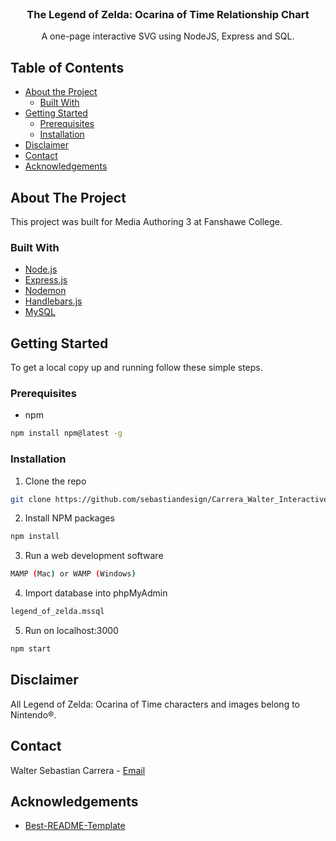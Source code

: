 <!-- PROJECT LOGO -->
<br />
<p align="center">
  <h3 align="center">The Legend of Zelda: Ocarina of Time Relationship Chart</h3>

  <p align="center">
    A one-page interactive SVG using NodeJS, Express and SQL.
    <br />
  </p>
</p>

<!-- TABLE OF CONTENTS -->
## Table of Contents

* [About the Project](#about-the-project)
  * [Built With](#built-with)
* [Getting Started](#getting-started)
  * [Prerequisites](#prerequisites)
  * [Installation](#installation)
* [Disclaimer](#disclaimer)
* [Contact](#contact)
* [Acknowledgements](#acknowledgements)

<!-- ABOUT THE PROJECT -->
## About The Project

This project was built for Media Authoring 3 at Fanshawe College.

### Built With

* [Node.js](https://nodejs.org/en/)
* [Express.js](https://expressjs.com/)
* [Nodemon](https://nodemon.io/)
* [Handlebars.js](https://handlebarsjs.com/)
* [MySQL](https://www.mysql.com/)

<!-- GETTING STARTED -->
## Getting Started

To get a local copy up and running follow these simple steps.

### Prerequisites

* npm
```sh
npm install npm@latest -g
```

### Installation
 
1. Clone the repo
```sh
git clone https://github.com/sebastiandesign/Carrera_Walter_InteractiveSVG.git
```
2. Install NPM packages
```sh
npm install
```
3. Run a web development software
```sh
MAMP (Mac) or WAMP (Windows)
```
4. Import database into phpMyAdmin
```sh
legend_of_zelda.mssql
```
5. Run on localhost:3000
```sh
npm start
```

<!-- Disclaimer -->
## Disclaimer

All Legend of Zelda: Ocarina of Time characters and images belong to Nintendo®.

<!-- CONTACT -->
## Contact

Walter Sebastian Carrera - [Email](mailto:w_carrera@fanshawec.ca)

<!-- ACKNOWLEDGEMENTS -->
## Acknowledgements

* [Best-README-Template](https://github.com/othneildrew/Best-README-Template)

